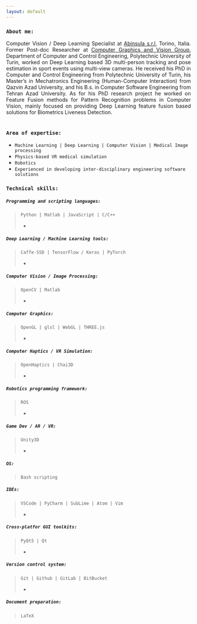 ```yaml
---
layout: default
---
```



### `About me:`
<div style="text-align: justify">
 Computer Vision / Deep Learning Specialist at <a href="https://abinsula.com/">Abinsula s.r.l</a>, Torino, Italia.
Former Post-doc Researcher at <a href="https://areeweb.polito.it/ricerca/cgvg/index.html">Computer Graphics and Vision Group</a>, Department of Computer and Control Engineering, Polytechnic University of Turin, worked on Deep Learning based 3D multi-person tracking and pose estimation in sport events using multi-view cameras.
He received his PhD in Computer and Control Engineering from Polytechnic University of Turin, his Master’s in Mechatronics Engineering (Human-Computer Interaction) from Qazvin Azad University, and his B.s. in Computer Software Engineering from Tehran Azad University.
As for his PhD research project he worked on Feature Fusion methods for Pattern Recognition problems in Computer Vision, mainly focused on providing Deep Learning feature fusion based solutions for Biometrics Liveness Detection.
 <br>
 <br>
</div>



### `Area of expertise:`
* `Machine Learning | Deep Learning | Computer Vision | Medical Image processing `
* `Physics-based VR medical simulation `
* `Robotics`
* `Experienced in developing inter-disciplinary engineering software solutions `



### `Technical skills:`
##### `Programming and scripting languages:`
> `Python | Matlab | JavaScript | C/C++`
>
>-
##### `Deep Learning / Machine Learning tools:`
> `Caffe-SSD | TensorFlow / Keras | PyTorch`
>
>-

##### `Computer Vision / Image Processing:`
> `OpenCV | Matlab`
>
>-

##### `Computer Graphics:`
> `OpenGL | glsl | WebGL | THREE.js`
>
>-

##### `Computer Haptics / VR Simulation:`
> `OpenHaptics | Chai3D`
>
>-

##### `Robotics programming framework:`
> `ROS`
>
>-

##### `Game Dev / AR / VR:`
> `Unity3D`
>
>-

##### `OS:`
> `Bash scripting`
>
>

##### `IDEs:`
> `VSCode | PyCharm | SubLime | Atom | Vim`
>
>-

##### `Cross-platfor GUI toolkits:`
> `PyQt5 | Qt`
>
>-

##### `Version control system:`
> `Git | Github | GitLab | BitBucket`
>
>-

##### `Document preparation:`
> `LaTeX`



